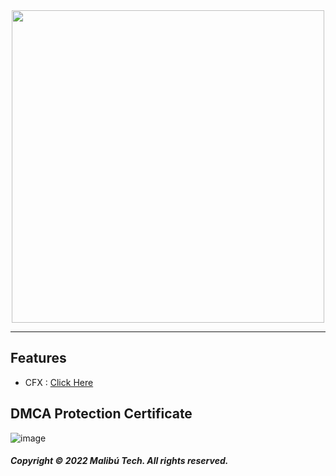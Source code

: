 <div id="header" align="center">
  <img src="https://dunb17ur4ymx4.cloudfront.net/wysiwyg/1041307/f46c665b193d1e5c3e8fc2677b9789c20089ee26.png" width="500"/>
</div>

---

## Features

- CFX : [Click Here](https://forum.cfx.re/t/release-night-minimap-free/4767037)

## DMCA Protection Certificate
![image](https://cdn.discordapp.com/attachments/1045063739738705940/1045076045931499600/image.png)

##### Copyright © 2022 Malibú Tech. All rights reserved.
